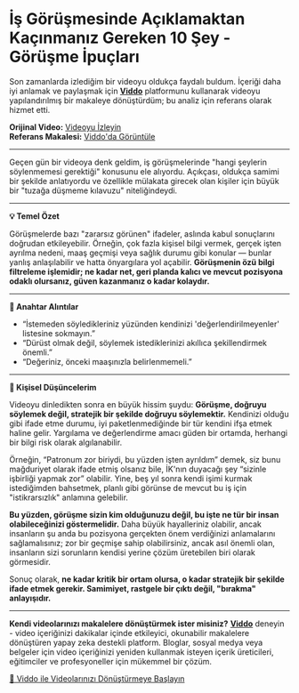 # İş Görüşmesinde Açıklamaktan Kaçınmanız Gereken 10 Şey - Görüşme İpuçları

Son zamanlarda izlediğim bir videoyu oldukça faydalı buldum. İçeriği daha iyi anlamak ve paylaşmak için **[Viddo](https://viddo.pro/)** platformunu kullanarak videoyu yapılandırılmış bir makaleye dönüştürdüm; bu analiz için referans olarak hizmet etti.

**Orijinal Video:** [Videoyu İzleyin](https://www.youtube.com/watch?v=eza-l-kBK40)  
**Referans Makalesi:** [Viddo'da Görüntüle](https://viddo.pro/zh/video-result/0c14cf0e-65c1-484b-ba96-02f70103d5e6)

---

Geçen gün bir videoya denk geldim, iş görüşmelerinde "hangi şeylerin söylenmemesi gerektiği" konusunu ele alıyordu. Açıkçası, oldukça samimi bir şekilde anlatıyordu ve özellikle mülakata girecek olan kişiler için büyük bir "tuzağa düşmeme kılavuzu" niteliğindeydi.

---

**💡 Temel Özet**

Görüşmelerde bazı "zararsız görünen" ifadeler, aslında kabul sonuçlarını doğrudan etkileyebilir. Örneğin, çok fazla kişisel bilgi vermek, gerçek işten ayrılma nedeni, maaş geçmişi veya sağlık durumu gibi konular — bunlar yanlış anlaşılabilir ve hatta önyargılara yol açabilir. **Görüşmenin özü bilgi filtreleme işlemidir; ne kadar net, geri planda kalıcı ve mevcut pozisyona odaklı olursanız, güven kazanmanız o kadar kolaydır.**

---

**📌 Anahtar Alıntılar**

- “İstemeden söyledikleriniz yüzünden kendinizi 'değerlendirilmeyenler' listesine sokmayın.”
- “Dürüst olmak değil, söylemek istediklerinizi akıllıca şekillendirmek önemli.”
- “Değeriniz, önceki maaşınızla belirlenmemeli.”

---

**🧠 Kişisel Düşüncelerim**

Videoyu dinledikten sonra en büyük hissim şuydu: **Görüşme, doğruyu söylemek değil, stratejik bir şekilde doğruyu söylemektir.** Kendinizi olduğu gibi ifade etme durumu, iyi paketlenmediğinde bir tür kendini ifşa etmek haline gelir. Yargılama ve değerlendirme amacı güden bir ortamda, herhangi bir bilgi risk olarak algılanabilir.

Örneğin, “Patronum zor biriydi, bu yüzden işten ayrıldım” demek, siz bunu mağduriyet olarak ifade etmiş olsanız bile, İK'nın duyacağı şey “sizinle işbirliği yapmak zor” olabilir. Yine, beş yıl sonra kendi işimi kurmak istediğimden bahsetmek, planlı gibi görünse de mevcut bu iş için "istikrarsızlık" anlamına gelebilir.

**Bu yüzden, görüşme sizin kim olduğunuzu değil, bu işte ne tür bir insan olabileceğinizi göstermelidir.** Daha büyük hayalleriniz olabilir, ancak insanların şu anda bu pozisyona gerçekten önem verdiğinizi anlamalarını sağlamalısınız; zor bir geçmişe sahip olabilirsiniz, ancak asıl önemli olan, insanların sizi sorunların kendisi yerine çözüm üretebilen biri olarak görmesidir.

Sonuç olarak, **ne kadar kritik bir ortam olursa, o kadar stratejik bir şekilde ifade etmek gerekir. Samimiyet, rastgele bir çıktı değil, "bırakma" anlayışıdır.**

---

**Kendi videolarınızı makalelere dönüştürmek ister misiniz?** **[Viddo](https://viddo.pro/)** deneyin - video içeriğinizi dakikalar içinde etkileyici, okunabilir makalelere dönüştüren yapay zeka destekli platform. Bloglar, sosyal medya veya belgeler için video içeriğinizi yeniden kullanmak isteyen içerik üreticileri, eğitimciler ve profesyoneller için mükemmel bir çözüm.

[🚀 Viddo ile Videolarınızı Dönüştürmeye Başlayın](https://viddo.pro/)